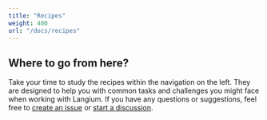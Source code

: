 ```yaml
---
title: "Recipes"
weight: 400
url: "/docs/recipes"
---
```


## Where to go from here?

Take your time to study the recipes within the navigation on the left. They are designed to help you with common tasks and challenges you might face when working with Langium. If you have any questions or suggestions, feel free to [create an issue](https://github.com/eclipse-langium/langium/issues) or [start a discussion](https://github.com/eclipse-langium/langium/discussions).

